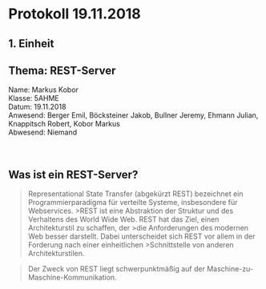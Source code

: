 # Protokoll 19.11.2018

## 1. Einheit
## Thema: REST-Server
 
 Name: Markus Kobor  
 Klasse: 5AHME  
 Datum: 19.11.2018  
 Anwesend: Berger Emil, Böcksteiner Jakob, Bullner Jeremy, Ehmann Julian, Knappitsch Robert, Kobor Markus <br>
 Abwesend: Niemand <br> <br> <br>
 
## Was ist ein REST-Server?

>Representational State Transfer (abgekürzt REST) bezeichnet ein Programmierparadigma für verteilte Systeme, insbesondere für Webservices. >REST ist eine Abstraktion der Struktur und des Verhaltens des World Wide Web. REST hat das Ziel, einen Architekturstil zu schaffen, der >die Anforderungen des modernen Web besser darstellt. Dabei unterscheidet sich REST vor allem in der Forderung nach einer einheitlichen >Schnittstelle von anderen Architekturstilen.

>Der Zweck von REST liegt schwerpunktmäßig auf der Maschine-zu-Maschine-Kommunikation.
